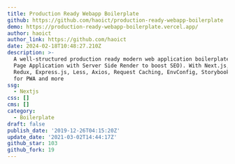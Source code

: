 ```yaml
---
title: Production Ready Webapp Boilerplate
github: https://github.com/haoict/production-ready-webapp-boilerplate
demo: https://production-ready-webapp-boilerplate.vercel.app/
author: haoict
author_link: https://github.com/haoict
date: 2024-02-18T10:48:27.210Z
description: >-
  A well-structured production ready modern web application boilerplate (Single
  Page Application with Server Side Render to boost SEO). With Next.js, React,
  Redux, Express.js, Less, Axios, Request Caching, EnvConfig, Storybook, Workbox
  for PWA and more
ssg:
  - Nextjs
css: []
cms: []
category:
  - Boilerplate
draft: false
publish_date: '2019-12-26T04:15:20Z'
update_date: '2021-03-02T14:44:17Z'
github_star: 103
github_fork: 19
---
```

